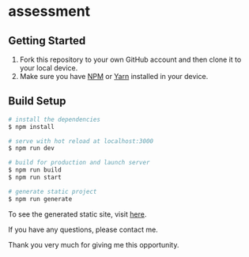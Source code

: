 # assessment

## Getting Started
1. Fork this repository to your own GitHub account and then clone it to your local device.
2. Make sure you have [NPM](https://www.npmjs.com/) or [Yarn](https://yarnpkg.com/) installed in your device.

## Build Setup

```bash
# install the dependencies
$ npm install

# serve with hot reload at localhost:3000
$ npm run dev

# build for production and launch server
$ npm run build
$ npm run start

# generate static project
$ npm run generate
```

To see the generated static site, visit [here](https://assessment-yogaprasetya.netlify.app/).

If you have any questions, please contact me.

Thank you very much for giving me this opportunity.
